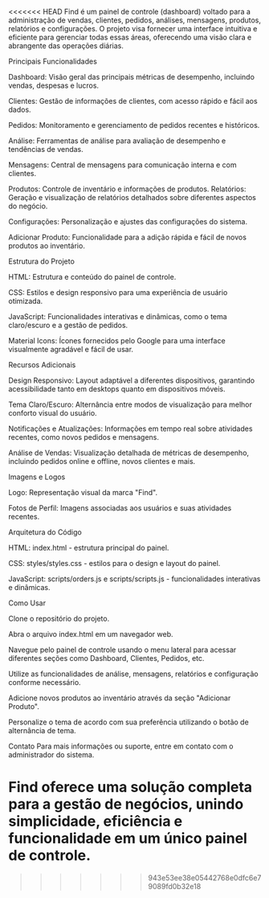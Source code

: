 <<<<<<< HEAD
Find é um painel de controle (dashboard) voltado para a administração de vendas, clientes, pedidos, análises, mensagens, produtos, relatórios e configurações. O projeto visa fornecer uma interface intuitiva e eficiente para gerenciar todas essas áreas, oferecendo uma visão clara e abrangente das operações diárias.

Principais Funcionalidades

Dashboard: Visão geral das principais métricas de desempenho, incluindo vendas, despesas e lucros.

Clientes: Gestão de informações de clientes, com acesso rápido e fácil aos dados.

Pedidos: Monitoramento e gerenciamento de pedidos recentes e históricos.

Análise: Ferramentas de análise para avaliação de desempenho e tendências de vendas.

Mensagens: Central de mensagens para comunicação interna e com clientes.

Produtos: Controle de inventário e informações de produtos.
Relatórios: Geração e visualização de relatórios detalhados sobre diferentes aspectos do negócio.

Configurações: Personalização e ajustes das configurações do sistema.

Adicionar Produto: Funcionalidade para a adição rápida e fácil de novos produtos ao inventário.


Estrutura do Projeto

HTML: Estrutura e conteúdo do painel de controle.

CSS: Estilos e design responsivo para uma experiência de usuário otimizada.

JavaScript: Funcionalidades interativas e dinâmicas, como o tema claro/escuro e a gestão de pedidos.

Material Icons: Ícones fornecidos pelo Google para uma interface visualmente agradável e fácil de usar.


Recursos Adicionais

Design Responsivo: Layout adaptável a diferentes dispositivos, garantindo acessibilidade tanto em desktops quanto em dispositivos móveis.

Tema Claro/Escuro: Alternância entre modos de visualização para melhor conforto visual do usuário.

Notificações e Atualizações: Informações em tempo real sobre atividades recentes, como novos pedidos e mensagens.

Análise de Vendas: Visualização detalhada de métricas de desempenho, incluindo pedidos online e offline, novos clientes e mais.


Imagens e Logos

Logo: Representação visual da marca "Find".

Fotos de Perfil: Imagens associadas aos usuários e suas atividades recentes.


Arquitetura do Código

HTML: index.html - estrutura principal do painel.

CSS: styles/styles.css - estilos para o design e layout do painel.

JavaScript: scripts/orders.js e scripts/scripts.js - funcionalidades interativas e dinâmicas.


Como Usar

Clone o repositório do projeto.

Abra o arquivo index.html em um navegador web.

Navegue pelo painel de controle usando o menu lateral para acessar diferentes seções como Dashboard, Clientes, Pedidos, etc.

Utilize as funcionalidades de análise, mensagens, relatórios e configuração conforme necessário.

Adicione novos produtos ao inventário através da seção "Adicionar Produto".

Personalize o tema de acordo com sua preferência utilizando o botão de alternância de tema.


Contato
Para mais informações ou suporte, entre em contato com o administrador do sistema.


Find oferece uma solução completa para a gestão de negócios, unindo simplicidade, eficiência e funcionalidade em um único painel de controle.
=======

>>>>>>> 943e53ee38e05442768e0dfc6e79089fd0b32e18
